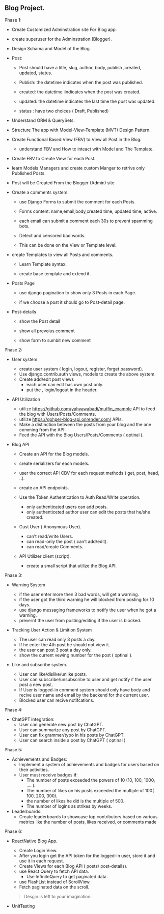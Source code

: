 Blog Project.
--

 Phase 1: 

* Create Customized Adminstration site For Blog app.

* create superuser for the Adminstration (Blogger).

* Design Schama and Model of the Blog.

* Post:
  * Post should have a title, slug, author, body, publish ,created, updated, status.

  * Publish: the datetime indicates when the post was published.

  * created: the datetime iindicates when the post was created.

  * updated: the datetime indicates the last time the post was updated.

  * status : have two choices ( Draft, Published)

* Understand ORM & QuerySets.

* Structure The app with Model-View-Template (MVT) Design Pattern.

* Create Functional Based View (FBV) to View all Post in the Blog.

  * understand FBV and How to inteact with Model and The Template.

* Create FBV to Create View for each Post.

* learn Models Managers  and create custom Manger to retrive only Published Posts.

* Post will be Created From the Blogger (Admin) site 

* Create a comments system.

  * use Django Forms to submit the comment for each Posts.

  * Forms content: name,email,body,created time, updated time, active.

  * each email can submit a comment each 30s to prevent spamming bots.

  * Detect and censored bad words.

  * This can be done on the View or Template level.

* create Templates to view all Posts and comments.

  * Learn Template syntax.

  * create base template and extend it.

* Posts Page

  * use django pagination to show only 3 Posts in each Page.

  * if we choose a post it should go to Post-detail page.

* Post-details

  * show the Post detail

  * show all prevoius comment

  * show form to sumbit new comment


Phase 2:
  * User system
    * create user system ( login, logout, register, forget password).
    * Use django.contrib.auth views, models to create the above system.
    * Create add/edit post views
      * each user can edit has own post only.
      * put the <add post>, login/logout in the header.

  * API Utilization
    * utilize https://github.com/yahyawabadi/muffin_example API to feed the blog with Users/Posts/Comments.
    * utilize https://gohper-blog-api.onrender.com/ APIs.
    * Make a distinction between the posts from your blog and the one comming from the API.
    * Feed the API with the Blog Users/Posts/Comments ( optinal ).
   

  * Blog API
    * Create an API for the Blog models.
    * create serializers for each models.
    * user the correct API CBV for each request methods ( get, post, head, ..).
    * create an API endpoints.
    * Use the Token Authentication to Auth Read/Write operation.
      * only authenticated users can add posts.
      * only authenticeted author user can edit the posts that he/she created.
    
    * Gust User ( Anonymous User).
      * can't read/write Users.
      * can read-only the post ( can't add/edit).
      * can read/create Comments.
    
    * API Utilizer client (script).
      * create a small script that utilize the Blog API.
      
 
 Phase 3:
  *  Warning System
     * if the user enter more then 3 bad words, will get a warning.
     * if the user got the third warning he will blocked from posting for 10 days.
     * use django messaging frameworks to notify the user when he got a warning.
     * prevernt the user from posting/editing if the user is blocked.

  * Tracking User Action & Limition System
    * The user can read only 3 posts a day.
    * If he enter the 4th post he should not view it.
    * the user can post 3 post a day only.
    * show the current vewing number for the post ( optinal ).
 
 * Like and subscribe system.
   * User can like/dislike/unlike posts.
   * User can subscribe/unsubscribe to user and get notify if the user post a new post.
   * If User is logged-in comment system should only have body and recive user name and email by the backend for the current user.
   * Blocked user can recive notifcations.
 
Phase 4:
 * ChatGPT integration:
   * User can generate new post by ChatGPT.
   * User can summarize any post by ChatGPT.
   * User can fix grammer/typo in his posts by ChatGPT.
   * User can search inside a post by ChatGPT ( optinal )

Phase 5:
 * Achievements and Badges:
   * Implement a system of achievements and badges for users based on their activities.
   * User must receive badges if:
     * The number of posts exceeded the powers of 10 (10, 100, 1000, .... ).
     * The number of likes on his posts exceeded the multiple of 100( 100, 200, 300).
     * the number of likes he did is the multiple of 500.
     * The number of logins as strikes by weeks.
 * Leaderboards:
   * Create leaderboards to showcase top contributors based on various metrics like the number of posts, likes received, or comments made
 

Phase 6:
 * ReactNative Blog App.
   * Create Login View.
   * After you login get the API token for the logged-in user, store it and use it in each request.
   * Create Views for each Blog API ( posts/ post-details).
   *  use React Query to fetch API data.
       * Use InfiniteQuery to get paginated data.
   * use FlashList instead of ScrollView.
   * Fetch paginated data on the scroll. 
   
   > Desgin is left to your imagination.

* UnitTesting
